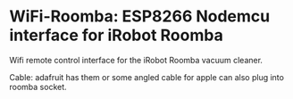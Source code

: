 # WiFi-Roomba: ESP8266 Nodemcu interface for iRobot Roomba

Wifi remote control interface for the iRobot Roomba vacuum cleaner.

Cable: adafruit has them or some angled cable for apple
can also plug into roomba socket.
